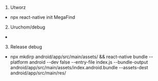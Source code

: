 
1. Utworz

- npx react-native init MegaFind

2. Uruchom/debug

- 

3. Release debug

- npx mkdirp android/app/src/main/assets/ && react-native bundle --platform android --dev false --entry-file index.js --bundle-output android/app/src/main/assets/index.android.bundle --assets-dest android/app/src/main/res/ 
